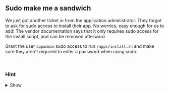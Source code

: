 ## Sudo make me a sandwich

We just got another ticket in from the application administrator. They forgot to ask for sudo access to install their app. No worries, easy enough for us to add! The vendor documentation says that it only requires sudo access for the install script, and can be removed afterward.

Grant the user `appadmin` sudo access to run `/apps/install.sh` and make sure they aren't required to enter a password when using sudo.

<br>

### Hint
<details>
<summary>Show</summary>
<br>
The visudo command should get you to where you want to be.
</details>